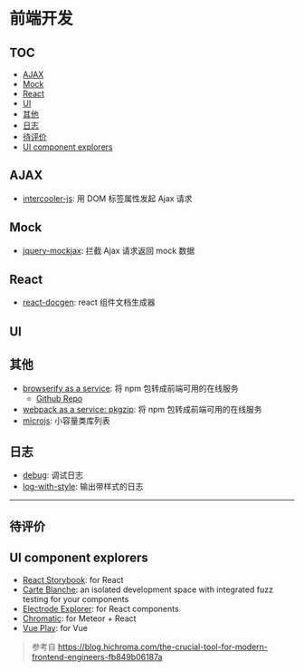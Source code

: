 # 前端开发

## TOC

<!-- MarkdownTOC GFM -->

- [AJAX](#ajax)
- [Mock](#mock)
- [React](#react)
- [UI](#ui)
- [其他](#其他)
- [日志](#日志)
- [待评价](#待评价)
- [UI component explorers](#ui-component-explorers)

<!-- /MarkdownTOC -->


## AJAX

- [intercooler-js](https://github.com/LeadDyno/intercooler-js): 用 DOM 标签属性发起 Ajax 请求

## Mock

- [jquery-mockjax](https://github.com/jakerella/jquery-mockjax): 拦截 Ajax 请求返回 mock 数据

## React

- [react-docgen](https://github.com/reactjs/react-docgen): react 组件文档生成器

## UI

## 其他

- [browserify as a service](https://wzrd.in/): 将 npm 包转成前端可用的在线服务
  - [Github Repo](https://github.com/jfhbrook/wzrd.in)
- [webpack as a service: pkgzip](https://pkgzip.com/): 将 npm 包转成前端可用的在线服务
- [microjs](https://github.com/microjs/microjs.com): 小容量类库列表

## 日志

- [debug](https://github.com/visionmedia/debug): 调试日志
- [log-with-style](https://github.com/adamschwartz/log): 输出带样式的日志

-----

## 待评价

## UI component explorers

- [React Storybook](https://github.com/storybooks/react-storybook): for React
- [Carte Blanche](https://github.com/carteb/carte-blanche): an isolated development space with integrated fuzz testing for your components
- [Electrode Explorer](http://www.electrode.io/#electrode-tools): for React components
- [Chromatic](https://github.com/meteor/chromatic/): for Meteor + React
- [Vue Play](https://github.com/vue-play/vue-play): for Vue

> 参考自 https://blog.hichroma.com/the-crucial-tool-for-modern-frontend-engineers-fb849b06187a

